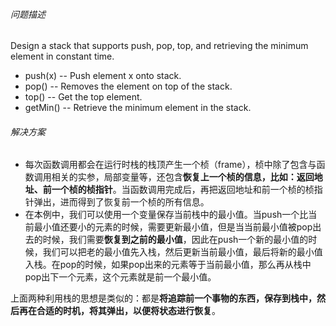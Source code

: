 ###### 问题描述
Design a stack that supports push, pop, top, and retrieving the minimum element in constant time.

* push(x) -- Push element x onto stack.
* pop() -- Removes the element on top of the stack.
* top() -- Get the top element.
* getMin() -- Retrieve the minimum element in the stack.

###### 解决方案

* 每次函数调用都会在运行时栈的栈顶产生一个桢（frame），桢中除了包含与函数调用相关的实参，局部变量等，还包含**恢复上一个桢的信息，比如：返回地址、前一个桢的桢指针**。当函数调用完成后，再把返回地址和前一个桢的桢指针弹出，进而得到了恢复前一个桢的所有信息。  
* 在本例中，我们可以使用一个变量保存当前栈中的最小值。当push一个比当前最小值还要小的元素的时候，需要更新最小值，但是当当前最小值被pop出去的时候，我们需要**恢复到之前的最小值**，因此在push一个新的最小值的时候，我们可以把老的最小值先入栈，然后更新当前最小值，最后将新的最小值入栈。在pop的时候，如果pop出来的元素等于当前最小值，那么再从栈中pop出下一个元素，这个元素就是前一个最小值。  

上面两种利用栈的思想是类似的：都是**将追踪前一个事物的东西，保存到栈中，然后再在合适的时机，将其弹出，以便将状态进行恢复**。  
